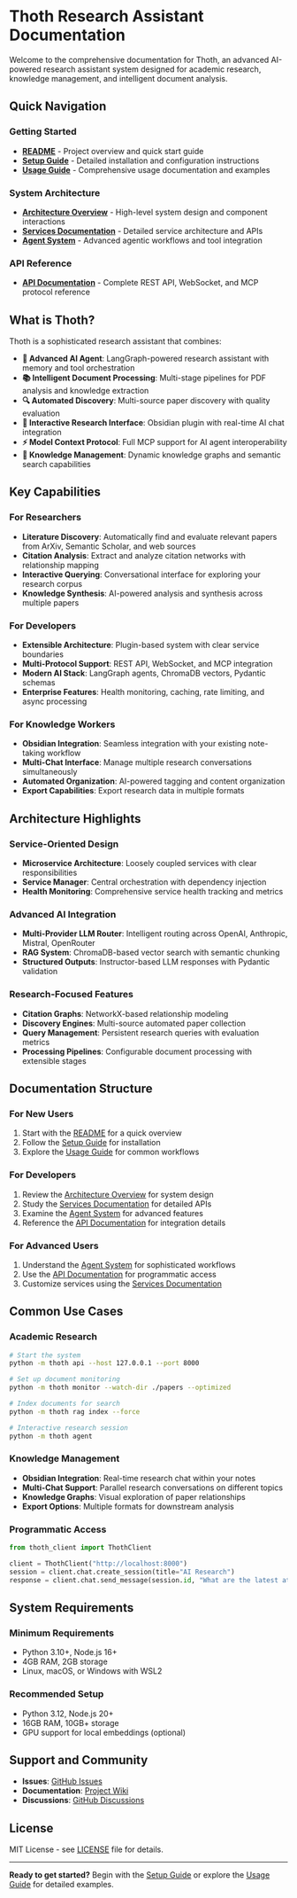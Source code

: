 # Thoth Research Assistant Documentation

Welcome to the comprehensive documentation for Thoth, an advanced AI-powered research assistant system designed for academic research, knowledge management, and intelligent document analysis.

## Quick Navigation

### Getting Started
- **[README](../README.md)** - Project overview and quick start guide
- **[Setup Guide](SETUP.md)** - Detailed installation and configuration instructions
- **[Usage Guide](USAGE.md)** - Comprehensive usage documentation and examples

### System Architecture
- **[Architecture Overview](ARCHITECTURE.md)** - High-level system design and component interactions
- **[Services Documentation](SERVICES.md)** - Detailed service architecture and APIs
- **[Agent System](AGENT_SYSTEM.md)** - Advanced agentic workflows and tool integration

### API Reference
- **[API Documentation](API.md)** - Complete REST API, WebSocket, and MCP protocol reference

## What is Thoth?

Thoth is a sophisticated research assistant that combines:

- **🤖 Advanced AI Agent**: LangGraph-powered research assistant with memory and tool orchestration
- **📚 Intelligent Document Processing**: Multi-stage pipelines for PDF analysis and knowledge extraction
- **🔍 Automated Discovery**: Multi-source paper discovery with quality evaluation
- **💬 Interactive Research Interface**: Obsidian plugin with real-time AI chat integration
- **⚡ Model Context Protocol**: Full MCP support for AI agent interoperability
- **🧠 Knowledge Management**: Dynamic knowledge graphs and semantic search capabilities

## Key Capabilities

### For Researchers
- **Literature Discovery**: Automatically find and evaluate relevant papers from ArXiv, Semantic Scholar, and web sources
- **Citation Analysis**: Extract and analyze citation networks with relationship mapping
- **Interactive Querying**: Conversational interface for exploring your research corpus
- **Knowledge Synthesis**: AI-powered analysis and synthesis across multiple papers

### For Developers
- **Extensible Architecture**: Plugin-based system with clear service boundaries
- **Multi-Protocol Support**: REST API, WebSocket, and MCP integration
- **Modern AI Stack**: LangGraph agents, ChromaDB vectors, Pydantic schemas
- **Enterprise Features**: Health monitoring, caching, rate limiting, and async processing

### For Knowledge Workers
- **Obsidian Integration**: Seamless integration with your existing note-taking workflow
- **Multi-Chat Interface**: Manage multiple research conversations simultaneously
- **Automated Organization**: AI-powered tagging and content organization
- **Export Capabilities**: Export research data in multiple formats

## Architecture Highlights

### Service-Oriented Design
- **Microservice Architecture**: Loosely coupled services with clear responsibilities
- **Service Manager**: Central orchestration with dependency injection
- **Health Monitoring**: Comprehensive service health tracking and metrics

### Advanced AI Integration
- **Multi-Provider LLM Router**: Intelligent routing across OpenAI, Anthropic, Mistral, OpenRouter
- **RAG System**: ChromaDB-based vector search with semantic chunking
- **Structured Outputs**: Instructor-based LLM responses with Pydantic validation

### Research-Focused Features
- **Citation Graphs**: NetworkX-based relationship modeling
- **Discovery Engines**: Multi-source automated paper collection
- **Query Management**: Persistent research queries with evaluation metrics
- **Processing Pipelines**: Configurable document processing with extensible stages

## Documentation Structure

### For New Users
1. Start with the [README](../README.md) for a quick overview
2. Follow the [Setup Guide](SETUP.md) for installation
3. Explore the [Usage Guide](USAGE.md) for common workflows

### For Developers
1. Review the [Architecture Overview](ARCHITECTURE.md) for system design
2. Study the [Services Documentation](SERVICES.md) for detailed APIs
3. Examine the [Agent System](AGENT_SYSTEM.md) for advanced features
4. Reference the [API Documentation](API.md) for integration details

### For Advanced Users
1. Understand the [Agent System](AGENT_SYSTEM.md) for sophisticated workflows
2. Use the [API Documentation](API.md) for programmatic access
3. Customize services using the [Services Documentation](SERVICES.md)

## Common Use Cases

### Academic Research
```bash
# Start the system
python -m thoth api --host 127.0.0.1 --port 8000

# Set up document monitoring
python -m thoth monitor --watch-dir ./papers --optimized

# Index documents for search
python -m thoth rag index --force

# Interactive research session
python -m thoth agent
```

### Knowledge Management
- **Obsidian Integration**: Real-time research chat within your notes
- **Multi-Chat Support**: Parallel research conversations on different topics
- **Knowledge Graphs**: Visual exploration of paper relationships
- **Export Options**: Multiple formats for downstream analysis

### Programmatic Access
```python
from thoth_client import ThothClient

client = ThothClient("http://localhost:8000")
session = client.chat.create_session(title="AI Research")
response = client.chat.send_message(session.id, "What are the latest attention mechanisms?")
```

## System Requirements

### Minimum Requirements
- Python 3.10+, Node.js 16+
- 4GB RAM, 2GB storage
- Linux, macOS, or Windows with WSL2

### Recommended Setup
- Python 3.12, Node.js 20+
- 16GB RAM, 10GB+ storage
- GPU support for local embeddings (optional)

## Support and Community

- **Issues**: [GitHub Issues](https://github.com/acertainKnight/project-thoth/issues)
- **Documentation**: [Project Wiki](https://github.com/acertainKnight/project-thoth/wiki)
- **Discussions**: [GitHub Discussions](https://github.com/acertainKnight/project-thoth/discussions)

## License

MIT License - see [LICENSE](../LICENSE) file for details.

---

**Ready to get started?** Begin with the [Setup Guide](SETUP.md) or explore the [Usage Guide](USAGE.md) for detailed examples.
